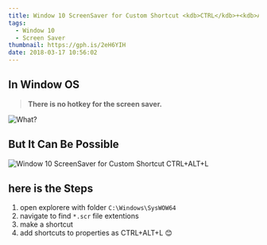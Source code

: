 ```yaml
---
title: Window 10 ScreenSaver for Custom Shortcut <kdb>CTRL</kdb>+<kdb>ALT</kdb>+<kdb>L</kdb>
tags:
  - Window 10
  - Screen Saver
thumbnail: https://gph.is/2eH6YIH
date: 2018-03-17 10:56:02
---
```


## In Window OS
> **There is no hotkey for the screen saver.**

![What?](https://media.giphy.com/media/3o7527pa7qs9kCG78A/giphy.gif)

## But It Can Be Possible

![Window 10 ScreenSaver for Custom Shortcut CTRL+ALT+L](images/window.10.screenshot.hotkey.Ctrl+Alt+L.gif "Window 10 ScreenSaver for Custom Shortcut CTRL+ALT+L")


## here is the Steps
1. open explorere with folder `C:\Windows\SysWOW64`
2. navigate to find `*.scr` file extentions
3. make a shortcut
4. add shortcuts to properties as <kdb>CTRL</kdb>+<kdb>ALT</kdb>+<kdb>L</kdb>
😊



